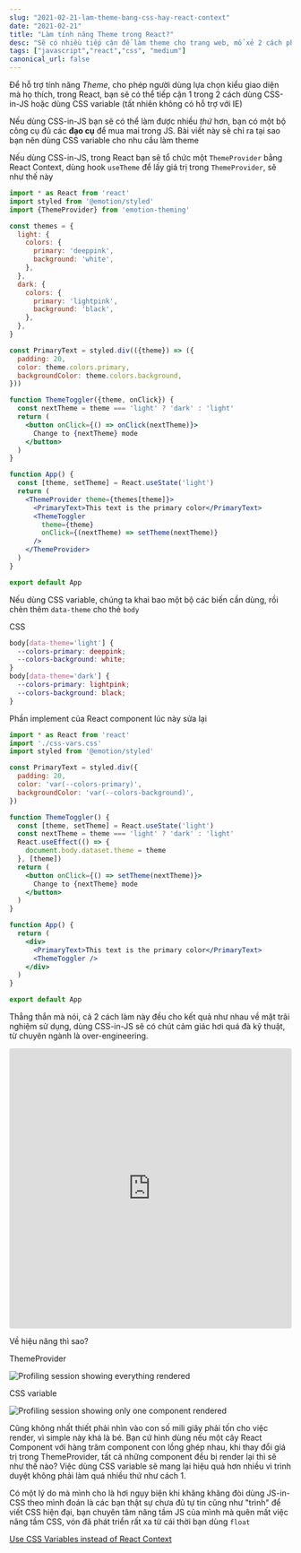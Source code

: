 ```yaml
---
slug: "2021-02-21-lam-theme-bang-css-hay-react-context"
date: "2021-02-21"
title: "Làm tính năng Theme trong React?"
desc: "Sẽ có nhiều tiếp cận để làm theme cho trang web, mổ xẻ 2 cách phổ biến hiện nay trong React, chọn cách nào cho nó đơn giản nhưng mang lại hiệu quả cao"
tags: ["javascript","react","css", "medium"]
canonical_url: false
---
```


Để hỗ trợ tính năng *Theme*, cho phép người dùng lựa chọn kiểu giao diện mà họ thích, trong React, bạn sẽ có thể tiếp cận 1 trong 2 cách dùng CSS-in-JS hoặc dùng CSS variable (tất nhiên không có hỗ trợ với IE)

Nếu dùng CSS-in-JS bạn sẽ có thể làm được nhiều *thứ* hơn, bạn có một bộ công cụ đủ các **đạo cụ** để mua mai trong JS. Bài viết này sẽ chỉ ra tại sao bạn nên dùng CSS variable cho nhu cầu làm theme

Nếu dùng CSS-in-JS, trong React bạn sẽ tổ chức một `ThemeProvider` bằng React Context, dùng hook `useTheme`  để lấy giá trị trong `ThemeProvider`, sẽ như thế này

```jsx
import * as React from 'react'
import styled from '@emotion/styled'
import {ThemeProvider} from 'emotion-theming'

const themes = {
  light: {
    colors: {
      primary: 'deeppink',
      background: 'white',
    },
  },
  dark: {
    colors: {
      primary: 'lightpink',
      background: 'black',
    },
  },
}

const PrimaryText = styled.div(({theme}) => ({
  padding: 20,
  color: theme.colors.primary,
  backgroundColor: theme.colors.background,
}))

function ThemeToggler({theme, onClick}) {
  const nextTheme = theme === 'light' ? 'dark' : 'light'
  return (
    <button onClick={() => onClick(nextTheme)}>
      Change to {nextTheme} mode
    </button>
  )
}

function App() {
  const [theme, setTheme] = React.useState('light')
  return (
    <ThemeProvider theme={themes[theme]}>
      <PrimaryText>This text is the primary color</PrimaryText>
      <ThemeToggler
        theme={theme}
        onClick={(nextTheme) => setTheme(nextTheme)}
      />
    </ThemeProvider>
  )
}

export default App
```

Nếu dùng CSS variable, chúng ta khai bao một bộ các biến cần dùng, rồi chèn thêm `data-theme` cho thẻ `body`

CSS

```css
body[data-theme='light'] {
  --colors-primary: deeppink;
  --colors-background: white;
}
body[data-theme='dark'] {
  --colors-primary: lightpink;
  --colors-background: black;
}
```

Phần implement của React component lúc này sửa lại

```jsx
import * as React from 'react'
import './css-vars.css'
import styled from '@emotion/styled'

const PrimaryText = styled.div({
  padding: 20,
  color: 'var(--colors-primary)',
  backgroundColor: 'var(--colors-background)',
})

function ThemeToggler() {
  const [theme, setTheme] = React.useState('light')
  const nextTheme = theme === 'light' ? 'dark' : 'light'
  React.useEffect(() => {
    document.body.dataset.theme = theme
  }, [theme])
  return (
    <button onClick={() => setTheme(nextTheme)}>
      Change to {nextTheme} mode
    </button>
  )
}

function App() {
  return (
    <div>
      <PrimaryText>This text is the primary color</PrimaryText>
      <ThemeToggler />
    </div>
  )
}

export default App
```

Thẳng thắn mà nói, cả 2 cách làm này đều cho kết quả như nhau về mặt trãi nghiệm sử dụng, dùng CSS-in-JS sẽ có chút cảm giác hơi quá đà kỹ thuật, từ chuyên ngành là over-engineering.

<iframe src="https://codesandbox.io/embed/css-variables-vs-themeprovider-df90h?fontsize=14&hidenavigation=1&theme=dark"
     style="width:100%; height:500px; border:0; border-radius: 4px; overflow:hidden;"
     title="CSS Variables vs ThemeProvider"
     allow="accelerometer; ambient-light-sensor; camera; encrypted-media; geolocation; gyroscope; hid; microphone; midi; payment; usb; vr; xr-spatial-tracking"
     sandbox="allow-forms allow-modals allow-popups allow-presentation allow-same-origin allow-scripts"
   ></iframe>

Về hiệu năng thì sao?

ThemeProvider

![Profiling session showing everything rendered](https://d33wubrfki0l68.cloudfront.net/b903d3908c2f09f6139573d3da3ce48d0e831885/2cc29/static/e25d5f73f3fffe0fed8586eea95892df/e7448/theme-provider.png)

CSS variable

![Profiling session showing only one component rendered](https://d33wubrfki0l68.cloudfront.net/e737a004afce33b75c4c0b07e42c58a3ff1aaeec/21d3b/static/47d22cd6f96a31f50329ff658f18af39/e7448/css-vars.png)

Cũng không nhất thiết phải nhìn vào con số mili giây phải tốn cho việc render, vì simple này khá là bé. Bạn cứ hình dùng nếu một cây React Component với hàng trăm component con lồng ghép nhau, khi thay đổi giá trị trong ThemeProvider, tất cả những component đều bị render lại thì sẽ như thế nào? Việc dùng CSS variable sẽ mang lại hiệu quả hơn nhiều vì trình duyệt không phải làm quá nhiều thứ như cách 1.

Có một lý do mà mình cho là hơi ngụy biện khi khăng khăng đòi dùng JS-in-CSS theo mình đoán là các bạn thật sự chưa đủ tự tin cũng như "trình" để viết CSS hiện đại, bạn chuyên tâm nâng tầm JS của mình mà quên mất việc nâng tầm CSS, vón đã phát triển rất xa từ cái thời bạn dùng `float`

[Use CSS Variables instead of React Context](https://epicreact.dev/css-variables/)
